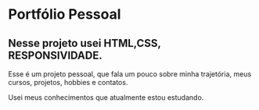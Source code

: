 # Portfólio Pessoal

## Nesse projeto usei HTML,CSS, RESPONSIVIDADE.

 Esse é um projeto pessoal, que fala um pouco sobre minha trajetória, meus cursos, projetos, hobbies e contatos.

Usei meus conhecimentos que atualmente estou estudando.
